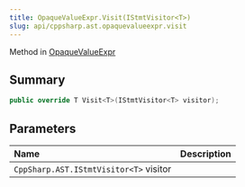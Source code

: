 ```yaml
---
title: OpaqueValueExpr.Visit(IStmtVisitor<T>)
slug: api/cppsharp.ast.opaquevalueexpr.visit
---
```

Method in [OpaqueValueExpr](/api/cppsharp/ast/opaquevalueexpr)

## Summary



```csharp
public override T Visit<T>(IStmtVisitor<T> visitor);
```

## Parameters

|Name|Description|
|:---|:---|
|`CppSharp.AST.IStmtVisitor<T>` visitor||


